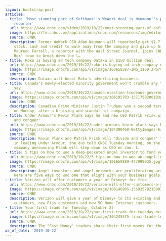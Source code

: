 ```yaml
---
layout: bootstrap-post
articles:
- title: 'Most stunning part of Softbank''s WeWork deal is Neumann''s payout: WSJ
    reporter'
  url: https://www.cnbc.com/video/2019/10/22/most-stunning-part-of-softbanks-wework-deal-is-neumanns-payout-wsj-reporter.html
  image: https://fm.cnbc.com/applications/cnbc.com/resources/img/editorial/2019/10/22/106195606-855maureenfarrell.600x400.jpg
  source: CNBC
  description: Former WeWork CEO Adam Neumann will reportedly get $1.7 billion in
    stock, cash and credit to walk away from the company and give up his voting rights.
    Maureen Farrell, a reporter with the Wall Street Journal, joins CNBC's "Squawk
    Box" team to break down the l…
- title: Roku is buying ad tech company Dataxu in $150 million deal
  url: https://www.cnbc.com/2019/10/22/roku-is-buying-ad-tech-company-dataxu-in-150-million-deal.html
  image: https://image.cnbcfm.com/api/v1/image/103658587-IMG_1160.JPG?v=1464029340
  source: CNBC
  description: Dataxu will boost Roku's advertising business.
- title: Canada's newly-elected minority government won't crumble any time soon, analysts
    say
  url: https://www.cnbc.com/2019/10/22/canada-election-trudeaus-government-wont-crumble-any-time-soon.html
  image: https://image.cnbcfm.com/api/v1/image/106195703-1571750200183gettyimages-1177523325.jpeg?v=1571750247
  source: CNBC
  description: Canadian Prime Minister Justin Trudeau won a second term in office
    on Monday, after a bruising and scandal-hit campaign.
- title: Under Armour's Kevin Plank says he and new CEO Patrik Frisk will 'divide
    and conquer'
  url: https://www.cnbc.com/2019/10/22/under-armours-kevin-plank-says-he-and-new-ceo-will-divide-and-conquer.html
  image: https://image.cnbcfm.com/api/v1/image/104380468-GettyImages-631116660.jpg?v=1571745937
  source: CNBC
  description: Kevin Plank and Patrik Frisk will "divide and conquer" their responsibilities
    in leading Under Armour, the duo told CNBC Tuesday morning, on the heels of the
    company announcing Plank will step down as CEO on Jan. 1.
- title: 5 tips on how to woo a deep-pocketed angel investor to fund your big idea
  url: https://www.cnbc.com/2019/10/22/5-tips-on-how-to-woo-an-angel-investor-to-fund-your-big-idea.html
  image: https://image.cnbcfm.com/api/v1/image/101659889-477999035.jpg?v=1532564491
  source: CNBC
  description: Angel investors and angel networks are proliferating across America.
    Here are five ways to woo one that aligns with your business goals.
- title: Verizon will offer customers a year of Disney+ for free
  url: https://www.cnbc.com/2019/10/22/verizon-will-offer-customers-a-year-of-disney-for-free.html
  image: https://image.cnbcfm.com/api/v1/image/106146905-1569357821589img_7084rr.jpg?v=1569357947
  source: CNBC
  description: Verizon will give a year of Disney+ to its existing and new wireless
    customers, new Fios customers and new 5G Home Internet customers.
- title: Your first trade for Tuesday, October 22
  url: https://www.cnbc.com/2019/10/22/your-first-trade-for-tuesday-october-22.html
  image: https://image.cnbcfm.com/api/v1/image/104245575-final-trade-logo.jpg?v=1485535955
  source: CNBC
  description: The "Fast Money" traders share their first moves for the market open.
as_of_date: '2019-10-22'
---
```


